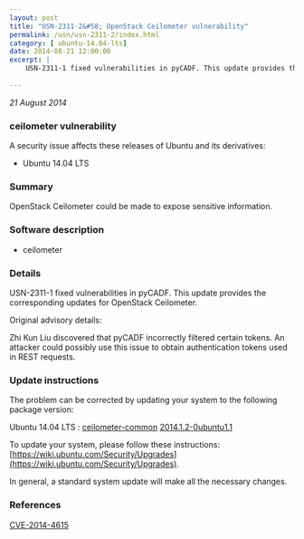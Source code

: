 ```yaml
---
layout: post
title: "USN-2311-2&#58; OpenStack Ceilometer vulnerability"
permalink: /usn/usn-2311-2/index.html
category: [ ubuntu-14.04-lts]
date: 2014-08-21 12:00:00
excerpt: |
    USN-2311-1 fixed vulnerabilities in pyCADF. This update provides the corresponding updates for OpenStack Ceilometer.
    
--- 
```

 
 

*21 August 2014*

### ceilometer vulnerability

A security issue affects these releases of Ubuntu and its derivatives:

* Ubuntu 14.04 LTS

### Summary

OpenStack Ceilometer could be made to expose sensitive information. 

### Software description

* ceilometer 

### Details

USN-2311-1 fixed vulnerabilities in pyCADF. This update provides the corresponding updates for OpenStack Ceilometer.

Original advisory details:

 Zhi Kun Liu discovered that pyCADF incorrectly filtered certain tokens. An attacker could possibly use this issue to obtain authentication tokens used in REST requests. 

### Update instructions

The problem can be corrected by updating your system to the following package version:

Ubuntu 14.04 LTS
 : [ceilometer-common](https://launchpad.net/ubuntu/+source/ceilometer) <span> [2014.1.2-0ubuntu1.1](https://launchpad.net/ubuntu/+source/ceilometer/2014.1.2-0ubuntu1.1) </span> 

To update your system, please follow these instructions: [https://wiki.ubuntu.com/Security/Upgrades](https://wiki.ubuntu.com/Security/Upgrades).

In general, a standard system update will make all the necessary changes. 

### References

 
 [CVE-2014-4615](http://people.ubuntu.com/~ubuntu-security/cve/CVE-2014-4615)
 

